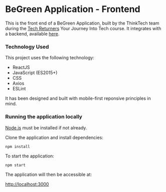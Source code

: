 # BeGreen Application - Frontend

This is the front end of a BeGreen Application, built by the ThinkTech team during the [Tech Returners](https://techreturners.com) Your Journey Into Tech course. It integrates with a backend, available [here](https://github.com/ThinkTech-TR/carbontracker_backend_api).

### Technology Used

This project uses the following technology:

- ReactJS
- JavaScript (ES2015+)
- CSS
- Axios
- ESLint

It has been designed and built with mobile-first reponsive principles in mind.

### Running the application locally

[Node.js](https://nodejs.org/en/) must be installed if not already.

Clone the application and install dependencies:

    npm install

To start the application:

    npm start

The application will then be accessible at:

[http://localhost:3000](http://localhost:3000)
